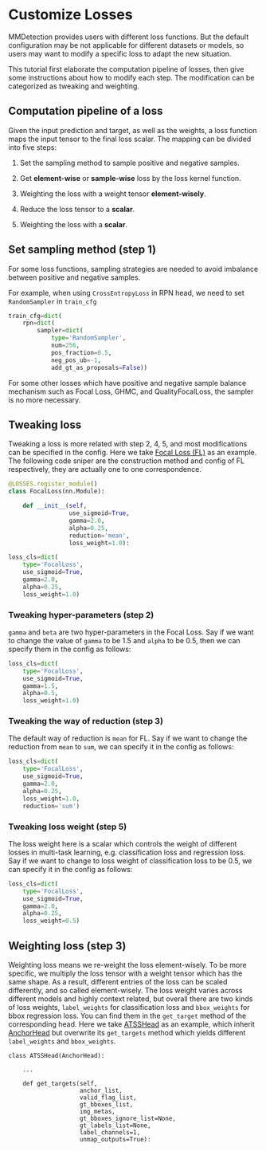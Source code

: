 # Customize Losses

MMDetection provides users with different loss functions. But the default configuration may be not applicable for different datasets or models, so users may want to modify a specific loss to adapt the new situation.

This tutorial first elaborate the computation pipeline of losses, then give some instructions about how to modify each step. The modification can be categorized as tweaking and weighting.

## Computation pipeline of a loss

Given the input prediction and target, as well as the weights, a loss function maps the input tensor to the final loss scalar. The mapping can be divided into five steps:

1. Set the sampling method to sample positive and negative samples.

2. Get **element-wise** or **sample-wise** loss by the loss kernel function.

3. Weighting the loss with a weight tensor **element-wisely**.

4. Reduce the loss tensor to a **scalar**.

5. Weighting the loss with a **scalar**.

## Set sampling method (step 1)

For some loss functions, sampling strategies are needed to avoid imbalance between positive and negative samples.

For example, when using `CrossEntropyLoss` in RPN head, we need to set `RandomSampler` in `train_cfg`

```python
train_cfg=dict(
    rpn=dict(
        sampler=dict(
            type='RandomSampler',
            num=256,
            pos_fraction=0.5,
            neg_pos_ub=-1,
            add_gt_as_proposals=False))
```

For some other losses which have positive and negative sample balance mechanism such as Focal Loss, GHMC, and QualityFocalLoss, the sampler is no more necessary.

## Tweaking loss

Tweaking a loss is more related with step 2, 4, 5, and most modifications can be specified in the config.
Here we take [Focal Loss (FL)](../../../mmdet/models/losses/focal_loss.py) as an example.
The following code sniper are the construction method and config of FL respectively, they are actually one to one correspondence.

```python
@LOSSES.register_module()
class FocalLoss(nn.Module):

    def __init__(self,
                 use_sigmoid=True,
                 gamma=2.0,
                 alpha=0.25,
                 reduction='mean',
                 loss_weight=1.0):
```

```python
loss_cls=dict(
    type='FocalLoss',
    use_sigmoid=True,
    gamma=2.0,
    alpha=0.25,
    loss_weight=1.0)
```

### Tweaking hyper-parameters (step 2)

`gamma` and `beta` are two hyper-parameters in the Focal Loss. Say if we want to change the value of `gamma` to be 1.5 and `alpha` to be 0.5, then we can specify them in the config as follows:

```python
loss_cls=dict(
    type='FocalLoss',
    use_sigmoid=True,
    gamma=1.5,
    alpha=0.5,
    loss_weight=1.0)
```

### Tweaking the way of reduction (step 3)

The default way of reduction is `mean` for FL. Say if we want to change the reduction from `mean` to `sum`, we can specify it in the config as follows:

```python
loss_cls=dict(
    type='FocalLoss',
    use_sigmoid=True,
    gamma=2.0,
    alpha=0.25,
    loss_weight=1.0,
    reduction='sum')
```

### Tweaking loss weight (step 5)

The loss weight here is a scalar which controls the weight of different losses in multi-task learning, e.g. classification loss and regression loss. Say if we want to change to loss weight of classification loss to be 0.5, we can specify it in the config as follows:

```python
loss_cls=dict(
    type='FocalLoss',
    use_sigmoid=True,
    gamma=2.0,
    alpha=0.25,
    loss_weight=0.5)
```

## Weighting loss (step 3)

Weighting loss means we re-weight the loss element-wisely. To be more specific, we multiply the loss tensor with a weight tensor which has the same shape. As a result, different entries of the loss can be scaled differently, and so called element-wisely.
The loss weight varies across different models and highly context related, but overall there are two kinds of loss weights, `label_weights` for classification loss and `bbox_weights` for bbox regression loss. You can find them in the `get_target` method of the corresponding head. Here we take [ATSSHead](../../../mmdet/models/dense_heads/atss_head.py#L322) as an example, which inherit [AnchorHead](../../../mmdet/models/dense_heads/anchor_head.py) but overwrite its `get_targets` method which yields different `label_weights` and `bbox_weights`.

```
class ATSSHead(AnchorHead):

    ...

    def get_targets(self,
                    anchor_list,
                    valid_flag_list,
                    gt_bboxes_list,
                    img_metas,
                    gt_bboxes_ignore_list=None,
                    gt_labels_list=None,
                    label_channels=1,
                    unmap_outputs=True):
```
